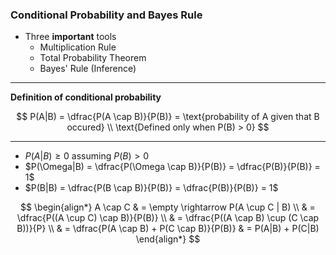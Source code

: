 ### Conditional Probability and Bayes Rule

- Three **important** tools
  - Multiplication Rule
  - Total Probability Theorem
  - Bayes' Rule (Inference)

---

**Definition of conditional probability**

$$
    P(A|B) = \dfrac{P(A \cap B)}{P(B)} = \text{probability of A given that B occured} \\
    \text{Defined only when P(B) > 0}
$$

---

- $P(A|B) \ge 0$ assuming $P(B) > 0$ 
- $P(\Omega|B) = \dfrac{P(\Omega \cap B)}{P(B)} = \dfrac{P(B)}{P(B)} = 1$
- $P(B|B) = \dfrac{P(B \cap B)}{P(B)} = \dfrac{P(B)}{P(B)} = 1$

$$
    \begin{align*}
        A \cap C & = \empty \rightarrow P(A \cup C | B) \\ & = \dfrac{P((A \cup C) \cap B)}{P(B)} \\ & = \dfrac{P((A \cap B) \cup (C \cap B))}{P} \\ & = \dfrac{P(A \cap B) + P(C \cap B)}{P(B)}  & = P(A|B) + P(C|B)
    \end{align*}
$$

